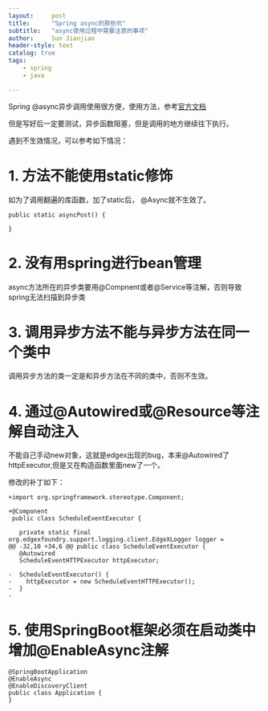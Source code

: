 ```yaml
---
layout:     post
title:      "Spring async的那些坑"  
subtitle:   "async使用过程中需要注意的事项"
author:     Sun Jianjiao
header-style: text
catalog: true
tags:
    - spring
    - java

---
```


Spring @async异步调用使用很方便，使用方法，参考[官方文档](https://spring.io/guides/gs/async-method/)

但是写好后一定要测试，异步函数阻塞，但是调用的地方继续往下执行。

遇到不生效情况，可以参考如下情况：
# 1. 方法不能使用static修饰
如为了调用翻遍的库函数，加了static后， @Async就不生效了。
```
public static asyncPost() {

}
```

# 2. 没有用spring进行bean管理
async方法所在的异步类要用@Compnent或者@Service等注解，否则导致spring无法扫描到异步类

# 3. 调用异步方法不能与异步方法在同一个类中
调用异步方法的类一定是和异步方法在不同的类中，否则不生效。

# 4. 通过@Autowired或@Resource等注解自动注入
不能自己手动new对象，这就是edgex出现的bug，本来@Autowired了httpExecutor,但是又在构造函数里面new了一个。

修改的补丁如下：
```
+import org.springframework.stereotype.Component;

+@Component
 public class ScheduleEventExecutor {

   private static final org.edgexfoundry.support.logging.client.EdgeXLogger logger =
@@ -32,10 +34,6 @@ public class ScheduleEventExecutor {
   @Autowired
   ScheduleEventHTTPExecutor httpExecutor;

-  ScheduleEventExecutor() {
-    httpExecutor = new ScheduleEventHTTPExecutor();
-  }
-
```

# 5. 使用SpringBoot框架必须在启动类中增加@EnableAsync注解
```
@SpringBootApplication
@EnableAsync
@EnableDiscoveryClient
public class Application {
}
```